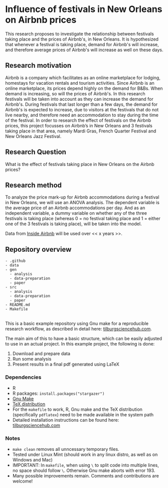# Influence of festivals in New Orleans on Airbnb prices 
This research proposes to investigate the relationship between festivals taking place and the prices of Airbnb's, in New Orleans. It is hypothesized that whenever a festival is taking place, demand for Airbnb's will increase, and therefore average prices of Airbnb's will increase as well on these days. 

## Research motivation
Airbnb is a company which facilitates as an online marketplace for lodging, homestays for vacation rentals and tourism activities. Since Airbnb is an online marketplace, its prices depend highly on the demand for B&Bs. When demand is increasing, so will the prices of Airbnb's. In this research festivals will be taken into account as they can increase the demand for Airbnb's. During festivals that last longer than a few days, the demand for Airbnb's is expected to increase, due to visitors at the festivals that do not live nearby, and therefore need an accommodation to stay during the time of the festival. In order to research the effect of festivals on the Airbnb prices, this project focusses on Airbnb’s in New Orleans and 3 festivals taking place in that area, namely Mardi Gras, French Quarter Festival and New Orleans Jazz Festival.  

## Research Question
What is the effect of festivals taking place in New Orleans on the Airbnb prices?

## Research method

To analyze the price mark-up for Airbnb accommodations during a festival in New Orleans, we will use an ANOVA analysis. The dependent variable is the average price of an Airbnb accommodations per day. And as an independent variable, a dummy variable on whether any of the three festivals is taking place (whereas 0 = no festival taking place and 1 = either one of the 3 festivals is taking place), will be taken into the model.

Data from [Inside Airbnb](http://insideairbnb.com/new-orleans) will be used over << x years >>.

## Repository overview
```
- .github
- data
- gen
  - analysis
  - data-preparation
  - paper
- src
  - analysis
  - data-preparation
  - paper
- README.md
- Makefile
```

##
This is a basic example repository using Gnu make for a reproducible research workflow, as described in detail here: [tilburgsciencehub.com](http://tilburgsciencehub.com/). 

The main aim of this to have a basic structure, which can be easily adjusted to use in an actual project.  In this example project, the following is done: 
1. Download and prepare data
2. Run some analysis
3. Present results in a final pdf generated using LaTeX

### Dependencies
- R 
- R packages: `install.packages("stargazer")`
- [Gnu Make](https://tilburgsciencehub.com/get/make) 
- [TeX distribution](https://tilburgsciencehub.com/get/latex/?utm_campaign=referral-short)
- For the `makefile` to work, R, Gnu make and the TeX distribution (specifically `pdflatex`) need to be made available in the system path 
- Detailed installation instructions can be found here: [tilburgsciencehub.com](http://tilburgsciencehub.com/)


### Notes
- `make clean` removes all unncessary temporary files. 
- Tested under Linux Mint (should work in any linux distro, as well as on Windows and Mac) 
- IMPORTANT: In `makefile`, when using `\` to split code into multiple lines, no space should follow `\`. Otherwise Gnu make aborts with error 193. 
- Many possible improvements remain. Comments and contributions are welcome!
